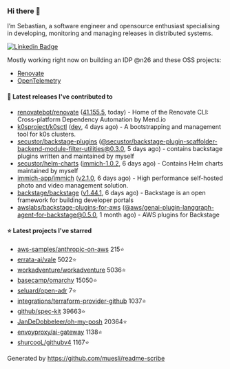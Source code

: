 ### Hi there 👋

I’m Sebastian, a software engineer and opensource enthusiast specialising in developing, monitoring and managing releases in distributed systems.    

[![Linkedin Badge](https://img.shields.io/badge/-LinkedIn-blue?style=flat&logo=Linkedin&logoColor=white&link=https://www.linkedin.com/in/sebastian-poxhofer/)](https://www.linkedin.com/in/sebastian-poxhofer/)

Mostly working right now on building an IDP @n26 and these OSS projects:
- [Renovate](https://github.com/renovatebot/renovate)
- [OpenTelemetry](https://github.com/open-telemetry)



#### 🚀 Latest releases I've contributed to

- [renovatebot/renovate](https://github.com/renovatebot/renovate) ([41.155.5](https://github.com/renovatebot/renovate/releases/tag/41.155.5), today) - Home of the Renovate CLI: Cross-platform Dependency Automation by Mend.io
- [k0sproject/k0sctl](https://github.com/k0sproject/k0sctl) ([dev](https://github.com/k0sproject/k0sctl/releases/tag/dev), 4 days ago) - A bootstrapping and management tool for k0s clusters.
- [secustor/backstage-plugins](https://github.com/secustor/backstage-plugins) ([@secustor/backstage-plugin-scaffolder-backend-module-filter-utilities@0.3.0](https://github.com/secustor/backstage-plugins/releases/tag/%40secustor/backstage-plugin-scaffolder-backend-module-filter-utilities%400.3.0), 5 days ago) - contains backstage plugins written and maintained by myself
- [secustor/helm-charts](https://github.com/secustor/helm-charts) ([immich-1.0.2](https://github.com/secustor/helm-charts/releases/tag/immich-1.0.2), 6 days ago) - Contains Helm charts maintained by myself
- [immich-app/immich](https://github.com/immich-app/immich) ([v2.1.0](https://github.com/immich-app/immich/releases/tag/v2.1.0), 6 days ago) - High performance self-hosted photo and video management solution.
- [backstage/backstage](https://github.com/backstage/backstage) ([v1.44.1](https://github.com/backstage/backstage/releases/tag/v1.44.1), 6 days ago) - Backstage is an open framework for building developer portals
- [awslabs/backstage-plugins-for-aws](https://github.com/awslabs/backstage-plugins-for-aws) ([@aws/genai-plugin-langgraph-agent-for-backstage@0.5.0](https://github.com/awslabs/backstage-plugins-for-aws/releases/tag/%40aws/genai-plugin-langgraph-agent-for-backstage%400.5.0), 1 month ago) - AWS plugins for Backstage

#### ⭐ Latest projects I've starred

- [aws-samples/anthropic-on-aws](https://github.com/aws-samples/anthropic-on-aws) 215⭐
- [errata-ai/vale](https://github.com/errata-ai/vale) 5022⭐
- [workadventure/workadventure](https://github.com/workadventure/workadventure) 5036⭐
- [basecamp/omarchy](https://github.com/basecamp/omarchy) 15050⭐
- [seluard/open-adr](https://github.com/seluard/open-adr) 7⭐
- [integrations/terraform-provider-github](https://github.com/integrations/terraform-provider-github) 1037⭐
- [github/spec-kit](https://github.com/github/spec-kit) 39663⭐
- [JanDeDobbeleer/oh-my-posh](https://github.com/JanDeDobbeleer/oh-my-posh) 20364⭐
- [envoyproxy/ai-gateway](https://github.com/envoyproxy/ai-gateway) 1138⭐
- [shurcooL/githubv4](https://github.com/shurcooL/githubv4) 1167⭐



Generated by https://github.com/muesli/readme-scribe
